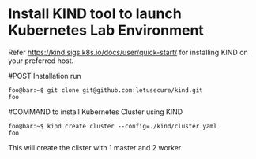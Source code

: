 # Install KIND tool to launch Kubernetes Lab Environment

Refer https://kind.sigs.k8s.io/docs/user/quick-start/ for installing KIND on your preferred host.


#POST Installation run
```console
foo@bar:~$ git clone git@github.com:letusecure/kind.git
foo
```



#COMMAND to install Kubernetes Cluster using KIND 
```console
foo@bar:~$ kind create cluster --config=./kind/cluster.yaml
foo
```



This will create the clister with 1 master and 2 worker
